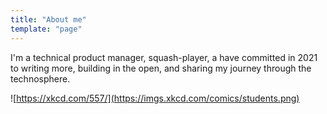 ```yaml
---
title: "About me"
template: "page"
---
```


I'm a technical product manager, squash-player, a have committed in 2021 to writing more, building in the open, and sharing my journey through the technosphere.

![https://xkcd.com/557/](https://imgs.xkcd.com/comics/students.png)
